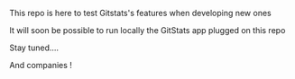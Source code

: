 This repo is here to test Gitstats's features when developing new ones

It will soon be possible to run locally the GitStats app plugged on this repo

Stay tuned....

And companies !
